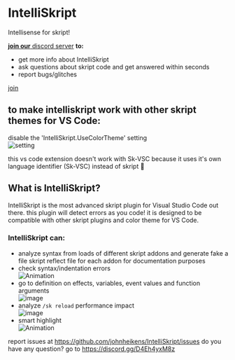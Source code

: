 # IntelliSkript

 Intellisense for skript!

[**join our** discord server](https://discord.gg/hcSVXb4J7k "click here to join!") **to:**

* get more info about IntelliSkript
* ask questions about skript code and get answered within seconds
* report bugs/glitches

[join](https://discord.gg/hcSVXb4J7k "click here to join!")

## to make intelliskript work with other skript themes for VS Code:

disable the 'IntelliSkript.UseColorTheme' setting<br>
![setting](https://user-images.githubusercontent.com/50964021/205459970-b192de41-d5ad-4353-a734-9d6a39f1c3fe.gif)

this vs code extension doesn't work with Sk-VSC because it uses it's own language identifier (Sk-VSC) instead of skript 🤦

## What is IntelliSkript?

IntelliSkript is the most advanced skript plugin for Visual Studio Code out there. this plugin will detect errors as you code! it is designed to be compatible with other skript plugins and color theme for VS Code.

### IntelliSkript can:

- analyze syntax from loads of different skript addons and generate fake a file skript reflect file for each addon for documentation purposes
- check syntax/indentation errors<br>
  ![Animation](https://user-images.githubusercontent.com/50964021/204584349-18d29e3a-ed19-4f58-99be-f9e0d4fda7cf.gif)
- go to definition on effects, variables, event values and function arguments<br>
  ![image](https://user-images.githubusercontent.com/50964021/204463996-8b9ee466-41a5-45f9-bedd-e3fa9b320771.png)
- analyze `/sk reload` performance impact<br>
  ![image](https://user-images.githubusercontent.com/50964021/204579516-09165dba-7638-4307-a51b-f275c3c20643.png)
- smart highlight<br>
  ![Animation](https://github.com/JohnHeikens/IntelliSkript/assets/50964021/69d210dc-e924-45f7-9dc1-9019912b8d83)


report issues at https://github.com/johnheikens/IntelliSkript/issues
do you have any question? go to https://discord.gg/D4Eh4yxM8z
